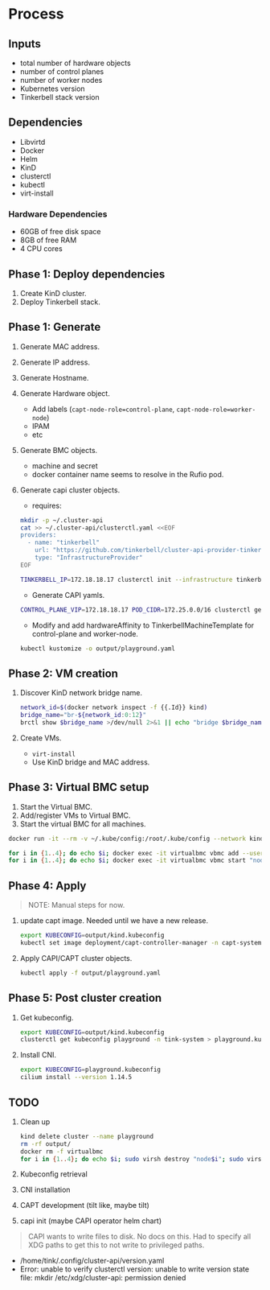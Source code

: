# Process

## Inputs

* total number of hardware objects
* number of control planes
* number of worker nodes
* Kubernetes version
* Tinkerbell stack version

## Dependencies

* Libvirtd
* Docker
* Helm
* KinD
* clusterctl
* kubectl
* virt-install

### Hardware Dependencies

* 60GB of free disk space
* 8GB of free RAM
* 4 CPU cores

## Phase 1: Deploy dependencies

1. Create KinD cluster.
1. Deploy Tinkerbell stack.

## Phase 1: Generate

1. Generate MAC address.
1. Generate IP address.
1. Generate Hostname.
1. Generate Hardware object.
   * Add labels (`capt-node-role=control-plane`, `capt-node-role=worker-node`)
   * IPAM
   * etc
1. Generate BMC objects.
   * machine and secret
   * docker container name seems to resolve in the Rufio pod.
1. Generate capi cluster objects.
   * requires:

   ```bash
   mkdir -p ~/.cluster-api
   cat >> ~/.cluster-api/clusterctl.yaml <<EOF
   providers:
     - name: "tinkerbell"
       url: "https://github.com/tinkerbell/cluster-api-provider-tinkerbell/releases/v0.4.0/infrastructure-components.yaml"
       type: "InfrastructureProvider"
   EOF

   TINKERBELL_IP=172.18.18.17 clusterctl init --infrastructure tinkerbell
   ```

   * Generate CAPI yamls.

   ```bash
   CONTROL_PLANE_VIP=172.18.18.17 POD_CIDR=172.25.0.0/16 clusterctl generate cluster playground --kubernetes-version v1.23.5 --control-plane-machine-count=1 --worker-machine-count=2 --target-namespace=tink-system --write-to playground.yaml
   ```

   * Modify and add hardwareAffinity to TinkerbellMachineTemplate for control-plane and worker-node.

   ```bash
   kubectl kustomize -o output/playground.yaml
   ```

## Phase 2: VM creation

1. Discover KinD network bridge name.

    ```bash
    network_id=$(docker network inspect -f {{.Id}} kind)
    bridge_name="br-${network_id:0:12}"
    brctl show $bridge_name >/dev/null 2>&1 || echo "bridge $bridge_name does not exist"
    ```

1. Create VMs.
   * `virt-install`
   * Use KinD bridge and MAC address.

## Phase 3: Virtual BMC setup

1. Start the Virtual BMC.
1. Add/register VMs to Virtual BMC.
1. Start the virtual BMC for all machines.

```bash
docker run -it --rm -v ~/.kube/config:/root/.kube/config --network kind -v /var/run/libvirt/libvirt-sock-ro:/var/run/libvirt/libvirt-sock-ro -v /var/run/libvirt/libvirt-sock:/var/run/libvirt/libvirt-sock -v /var/run/docker.sock:/var/run/docker.sock capt-playground

for i in {1..4}; do echo $i; docker exec -it virtualbmc vbmc add --username admin --password password --port "623$i" --no-daemon "node$i"; done
for i in {1..4}; do echo $i; docker exec -it virtualbmc vbmc start "node$i"; done
```

## Phase 4: Apply

> NOTE: Manual steps for now.

1. update capt image. Needed until we have a new release.

   ```bash
   export KUBECONFIG=output/kind.kubeconfig
   kubectl set image deployment/capt-controller-manager -n capt-system manager=reg.weinstocklabs.com/tinkerbell/capt-amd64:latest
   ```

1. Apply CAPI/CAPT cluster objects.

   ```bash
   kubectl apply -f output/playground.yaml
   ```

## Phase 5: Post cluster creation

1. Get kubeconfig.

   ```bash
   export KUBECONFIG=output/kind.kubeconfig
   clusterctl get kubeconfig playground -n tink-system > playground.kubeconfig 
   ```

1. Install CNI.

   ```bash
   export KUBECONFIG=playground.kubeconfig
   cilium install --version 1.14.5
   ```

## TODO

1. Clean up

   ```bash
   kind delete cluster --name playground
   rm -rf output/
   docker rm -f virtualbmc
   for i in {1..4}; do echo $i; sudo virsh destroy "node$i"; sudo virsh undefine "node$i" --remove-all-storage --nvram; done
   ```

1. Kubeconfig retrieval
1. CNI installation
1. CAPT development (tilt like, maybe tilt)
1. capi init (maybe CAPI operator helm chart)

> CAPI wants to write files to disk. No docs on this. Had to specify all XDG paths to get this to not write to privileged paths.

* /home/tink/.config/cluster-api/version.yaml
* Error: unable to verify clusterctl version: unable to write version state file: mkdir /etc/xdg/cluster-api: permission denied
